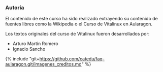 ### Autoría

El contenido de este curso ha sido realizado extrayendo su contenido de fuentes libres como la Wikipedia o el Curso de Vitalinux en Aularagon.

Los textos originales del curso de Vitalinux fueron desarrollados por:
* Arturo Martín Romero
* Ignacio Sancho

{% include "git+https://github.com/catedu/faq-aularagon.git/imagenes_creditos.md" %}